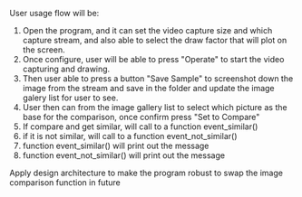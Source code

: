 User usage flow will be:
1. Open the program, and it can set the video capture size and which capture stream, and also able to select the draw factor that will plot on the screen.
2. Once configure, user will be able to press "Operate" to start the video capturing and drawing.
3. Then user able to press a button "Save Sample" to screenshot down the image from the stream and save in the folder and update the image galery list for user to see.
4. User then can from the image gallery list to select which picture as the base for the comparison, once confirm press "Set to Compare"
5. If compare and get similar, will call to a function event_similar()
6. if it is not similar, will call to a function event_not_similar()
7. function event_similar() will print out the message
8. function event_not_similar() will print out the message

Apply design architecture to make the program robust to swap the image comparison function in future